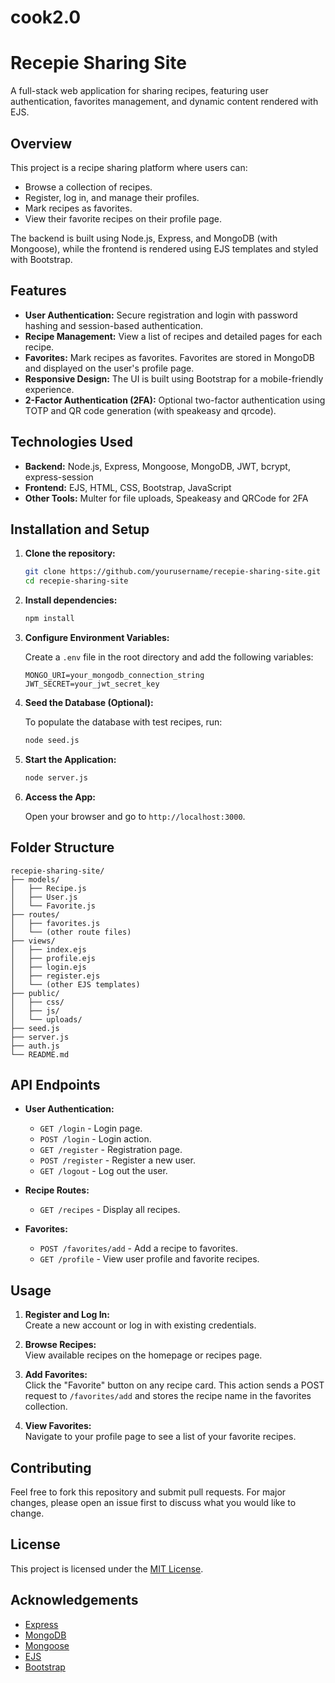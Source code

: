 # cook2.0
# Recepie Sharing Site

A full-stack web application for sharing recipes, featuring user authentication, favorites management, and dynamic content rendered with EJS.

## Overview

This project is a recipe sharing platform where users can:
- Browse a collection of recipes.
- Register, log in, and manage their profiles.
- Mark recipes as favorites.
- View their favorite recipes on their profile page.

The backend is built using Node.js, Express, and MongoDB (with Mongoose), while the frontend is rendered using EJS templates and styled with Bootstrap.

## Features

- **User Authentication:** Secure registration and login with password hashing and session-based authentication.
- **Recipe Management:** View a list of recipes and detailed pages for each recipe.
- **Favorites:** Mark recipes as favorites. Favorites are stored in MongoDB and displayed on the user's profile page.
- **Responsive Design:** The UI is built using Bootstrap for a mobile-friendly experience.
- **2-Factor Authentication (2FA):** Optional two-factor authentication using TOTP and QR code generation (with speakeasy and qrcode).

## Technologies Used

- **Backend:** Node.js, Express, Mongoose, MongoDB, JWT, bcrypt, express-session
- **Frontend:** EJS, HTML, CSS, Bootstrap, JavaScript
- **Other Tools:** Multer for file uploads, Speakeasy and QRCode for 2FA

## Installation and Setup

1. **Clone the repository:**

   ```bash
   git clone https://github.com/yourusername/recepie-sharing-site.git
   cd recepie-sharing-site
   ```

2. **Install dependencies:**

   ```bash
   npm install
   ```

3. **Configure Environment Variables:**

   Create a `.env` file in the root directory and add the following variables:

   ```env
   MONGO_URI=your_mongodb_connection_string
   JWT_SECRET=your_jwt_secret_key
   ```

4. **Seed the Database (Optional):**

   To populate the database with test recipes, run:

   ```bash
   node seed.js
   ```

5. **Start the Application:**

   ```bash
   node server.js
   ```

6. **Access the App:**

   Open your browser and go to `http://localhost:3000`.

## Folder Structure

```
recepie-sharing-site/
├── models/
│   ├── Recipe.js
│   ├── User.js
│   └── Favorite.js
├── routes/
│   ├── favorites.js
│   └── (other route files)
├── views/
│   ├── index.ejs
│   ├── profile.ejs
│   ├── login.ejs
│   ├── register.ejs
│   └── (other EJS templates)
├── public/
│   ├── css/
│   ├── js/
│   └── uploads/
├── seed.js
├── server.js
├── auth.js
└── README.md
```

## API Endpoints

- **User Authentication:**
  - `GET /login` - Login page.
  - `POST /login` - Login action.
  - `GET /register` - Registration page.
  - `POST /register` - Register a new user.
  - `GET /logout` - Log out the user.

- **Recipe Routes:**
  - `GET /recipes` - Display all recipes.

- **Favorites:**
  - `POST /favorites/add` - Add a recipe to favorites.
  - `GET /profile` - View user profile and favorite recipes.

## Usage

1. **Register and Log In:**  
   Create a new account or log in with existing credentials.

2. **Browse Recipes:**  
   View available recipes on the homepage or recipes page.

3. **Add Favorites:**  
   Click the "Favorite" button on any recipe card. This action sends a POST request to `/favorites/add` and stores the recipe name in the favorites collection.

4. **View Favorites:**  
   Navigate to your profile page to see a list of your favorite recipes.

## Contributing

Feel free to fork this repository and submit pull requests. For major changes, please open an issue first to discuss what you would like to change.

## License

This project is licensed under the [MIT License](LICENSE).

## Acknowledgements

- [Express](https://expressjs.com/)
- [MongoDB](https://www.mongodb.com/)
- [Mongoose](https://mongoosejs.com/)
- [EJS](https://ejs.co/)
- [Bootstrap](https://getbootstrap.com/)

